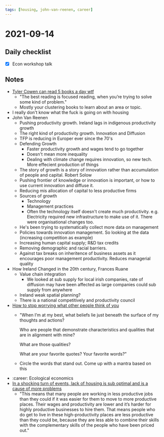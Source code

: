 ```yaml
---
tags: [housing, john-van-reenen, career]
---
```

# 2021-09-14

## Daily checklist

* [X] Econ workshop talk

## Notes

* [Tyler Cowen can read 5 books a day wtf](https://www.driverlesscrocodile.com/books-and-recommendations/tyler-cowen-on-reading-fast-reading-well-and-reading-widely/)
    * "The best reading is focused reading, when you’re trying to solve some kind of problem."
    * Mostly your clustering books to learn about an area or topic.
* I really don't know what the fuck is going on with housing
* John Van Reenen
    * Pushing productivity growth. Ireland lags in indigenous productivity growth
    * The right kind of productivity growth. Innovation and Diffusion
    * TFP is reducing in Europer ever since the 70's
    * Defending Growth
        * Faster productivity growth and wages tend to go together
        * Doesn't mean more inequality
        * Dealing with climate change requires innovation, so new tech. More effecient production of things
    * The story of growth is a story of innovation rather than accumulation of people and capital. Robert Solow
    * Pushing frontier of knowledge or innovation is important, or how to use current innovation and diffuse it.
    * Reducing mis allocation of capital to less productive firms
    * Sources of growth
        * Technology
        * Management practices
        * Often the technology itself doesn't create much productivity. e.g. Electricity required new infrastructure to
        make use of it. There were organisational changes too.
    * He's been trying to systematically collect more data on management
    * Policies towards innovation management. So looking at the data (increasing competition as example)
    * Increasing human capital supply; R&D tax credits
    * Removing demographic and racial barriers.
    * Against tax breaks on inheritence of business assets as it encourages poor management productivity. Reduces
    managerial quality
* How Ireland Changed in the 20th century, Frances Ruane
    * Value chain integration
        * We looked at sub supply for local irish companies, rate of diffusion may have been affected as large companies
        could sub supply from anywhere
    * Ireland weak spatial planning?
    * There is a national competitively and productivity council
* [How to stop worrying what other people think of you]()
    * "When I’m at my best, what beliefs lie just beneath the surface of my thoughts and actions?

        Who are people that demonstrate characteristics and qualities that are in alignment with mine?

        What are those qualities?

        What are your favorite quotes? Your favorite words?"
    * Circle the words that stand out. Come up with a mantra based on this
* :career: Ecological economics
* [In a shocking turn of events, lack of housing is sub optimal and is a cause of more problems](https://www.worksinprogress.co/issue/the-housing-theory-of-everything/)
    * "This means that many people are working in less productive jobs than they could if it was easier for them to move to
    more productive places. Their wages and productivity are lower and it’s harder for highly productive businesses to hire
    them. That means people who do get to live in these high-productivity places are less productive than they could be,
    because they are less able to combine their skills with the complementary skills of the people who have been priced
    out."
